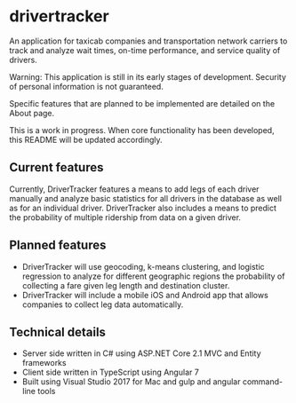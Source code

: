 # drivertracker
An application for taxicab companies and transportation network carriers to track and analyze wait times, on-time performance, and service quality of drivers. 

Warning: This application is still in its early stages of development. Security of personal information is not guaranteed.

Specific features that are planned to be implemented are detailed on the About page. 

This is a work in progress. When core functionality has been developed, this README will be updated accordingly.

## Current features

Currently, DriverTracker features a means to add legs of each driver manually and analyze basic statistics for all drivers in the database as well as for an individual driver.
DriverTracker also includes a means to predict the probability of multiple ridership from data on a given driver.

## Planned features

* DriverTracker will use geocoding, k-means clustering, and logistic regression to analyze for different geographic regions the probability of collecting a fare given leg length and destination cluster.
* DriverTracker will include a mobile iOS and Android app that allows companies to collect leg data automatically.

## Technical details
* Server side written in C# using ASP.NET Core 2.1 MVC and Entity frameworks
* Client side written in TypeScript using Angular 7
* Built using Visual Studio 2017 for Mac and gulp and angular command-line tools

